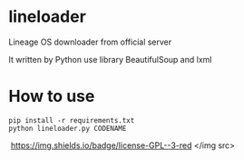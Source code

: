# lineloader
Lineage OS downloader from official server

It written by Python use library BeautifulSoup and lxml

# How to use
```
pip install -r requirements.txt
python lineloader.py CODENAME
```
<img src> https://img.shields.io/badge/license-GPL--3-red </img src>
